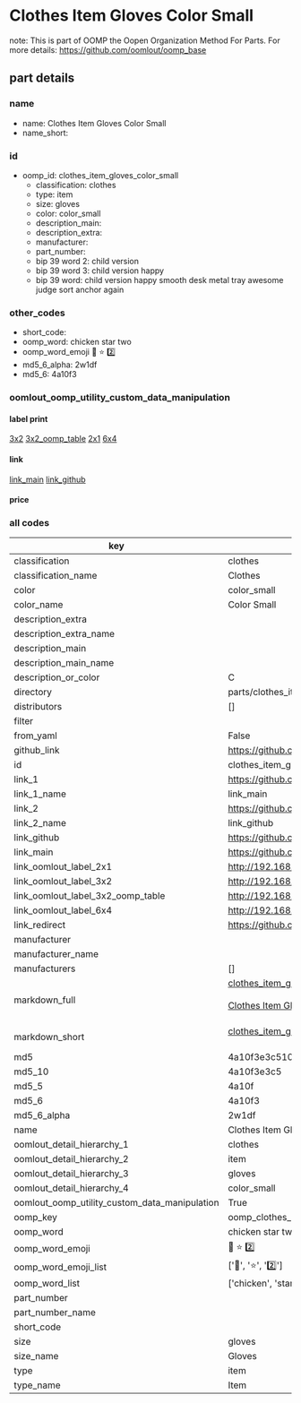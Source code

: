 # Clothes Item Gloves Color Small  

note: This is part of OOMP the Oopen Organization Method For Parts. For more details: https://github.com/oomlout/oomp_base

##  part details
  







### name
* name: Clothes Item Gloves Color Small
* name_short: 
### id
* oomp_id: clothes_item_gloves_color_small
  * classification: clothes
  * type: item
  * size: gloves
  * color: color_small
  * description_main: 
  * description_extra: 
  * manufacturer: 
  * part_number: 
  * bip 39 word 2: child version
  * bip 39 word 3: child version happy
  * bip 39 word: child version happy smooth desk metal tray awesome judge sort anchor again

### other_codes
* short_code: 
* oomp_word: chicken star two
* oomp_word_emoji :chicken: :star: :two:
* md5_6_alpha: 2w1df
* md5_6: 4a10f3






### oomlout_oomp_utility_custom_data_manipulation
#### label print
[3x2](http://192.168.1.245:1112/?label=oomp%202w1df)
[3x2_oomp_table](http://192.168.1.108:1112/?label=oomp%202w1df)
[2x1](http://192.168.1.242:1112/?label=oomp%202w1df)
[6x4](http://192.168.1.55:1112/?label=oomp%202w1df)    

#### link

[link_main](https://github.com/oomlout/oomlout_oomp_version_1_messy/tree/main/parts/clothes_item_gloves_color_small) [link_github](https://github.com/oomlout/oomlout_oomp_version_1_messy/tree/main/parts/clothes_item_gloves_color_small)                             

#### price







### all codes 
| key | value |  
| --- | --- |  
| classification | clothes |  
| classification_name | Clothes |  
| color | color_small |  
| color_name | Color Small |  
| description_extra |  |  
| description_extra_name |  |  
| description_main |  |  
| description_main_name |  |  
| description_or_color | C  |  
| directory | parts/clothes_item_gloves_color_small |  
| distributors | [] |  
| filter |  |  
| from_yaml | False |  
| github_link | https://github.com/oomlout/oomlout_oomp_part_src/tree/main/parts/clothes_item_gloves_color_small |  
| id | clothes_item_gloves_color_small |  
| link_1 | https://github.com/oomlout/oomlout_oomp_version_1_messy/tree/main/parts/clothes_item_gloves_color_small |  
| link_1_name | link_main |  
| link_2 | https://github.com/oomlout/oomlout_oomp_version_1_messy/tree/main/parts/clothes_item_gloves_color_small |  
| link_2_name | link_github |  
| link_github | https://github.com/oomlout/oomlout_oomp_version_1_messy/tree/main/parts/clothes_item_gloves_color_small |  
| link_main | https://github.com/oomlout/oomlout_oomp_version_1_messy/tree/main/parts/clothes_item_gloves_color_small |  
| link_oomlout_label_2x1 | http://192.168.1.242:1112/?label=oomp%202w1df |  
| link_oomlout_label_3x2 | http://192.168.1.245:1112/?label=oomp%202w1df |  
| link_oomlout_label_3x2_oomp_table | http://192.168.1.108:1112/?label=oomp%202w1df |  
| link_oomlout_label_6x4 | http://192.168.1.55:1112/?label=oomp%202w1df |  
| link_redirect | https://github.com/oomlout/oomlout_oomp_version_1_messy/tree/main/parts/clothes_item_gloves_color_small |  
| manufacturer |  |  
| manufacturer_name |  |  
| manufacturers | [] |  
| markdown_full | [clothes_item_gloves_color_small](none)<br>[](none)<br>[Clothes Item Gloves Color Small](none)<br><br> |  
| markdown_short | [clothes_item_gloves_color_small](none)<br><br> |  
| md5 | 4a10f3e3c5109cf6301dfcced1fcb13f |  
| md5_10 | 4a10f3e3c5 |  
| md5_5 | 4a10f |  
| md5_6 | 4a10f3 |  
| md5_6_alpha | 2w1df |  
| name | Clothes Item Gloves Color Small |  
| oomlout_detail_hierarchy_1 | clothes |  
| oomlout_detail_hierarchy_2 | item |  
| oomlout_detail_hierarchy_3 | gloves |  
| oomlout_detail_hierarchy_4 | color_small |  
| oomlout_oomp_utility_custom_data_manipulation | True |  
| oomp_key | oomp_clothes_item_gloves_color_small |  
| oomp_word | chicken star two |  
| oomp_word_emoji | :chicken: :star: :two: |  
| oomp_word_emoji_list | [':chicken:', ':star:', ':two:'] |  
| oomp_word_list | ['chicken', 'star', 'two'] |  
| part_number |  |  
| part_number_name |  |  
| short_code |  |  
| size | gloves |  
| size_name | Gloves |  
| type | item |  
| type_name | Item |  
